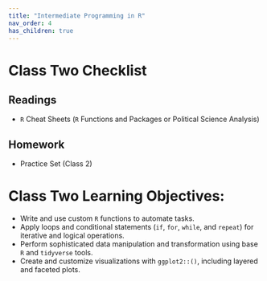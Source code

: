 ```yaml
---
title: "Intermediate Programming in R"
nav_order: 4
has_children: true
---
```



# Class Two Checklist 

## Readings

- <code>R</code> Cheat Sheets (<code>R</code> Functions and Packages or Political Science Analysis)


## Homework

- Practice Set (Class 2)

# Class Two Learning Objectives: 

- Write and use custom <code>R</code> functions to automate tasks.
- Apply loops and conditional statements (<code>if</code>, <code>for</code>, <code>while</code>, and <code>repeat</code>) for iterative and logical operations.
- Perform sophisticated data manipulation and transformation using base <code>R</code> and <code>tidyverse</code> tools.
- Create and customize visualizations with <code>ggplot2::()</code>, including layered and faceted plots.
